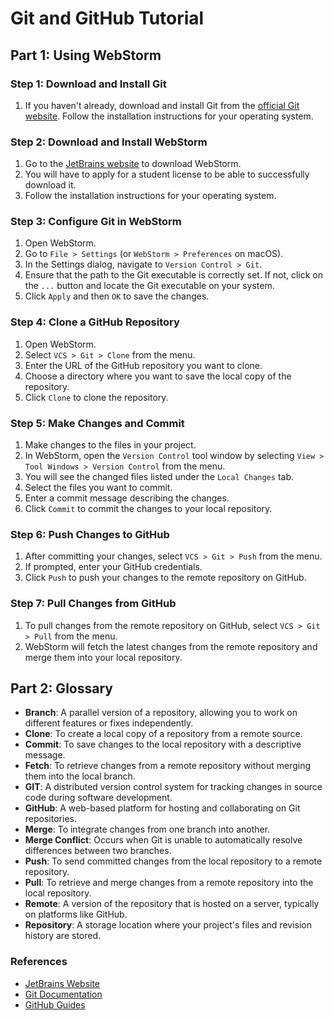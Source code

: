 # Git and GitHub Tutorial

## Part 1: Using WebStorm

### Step 1: Download and Install Git

1. If you haven't already, download and install Git from the [official Git website](https://git-scm.com/downloads). Follow the installation instructions for your operating system.

### Step 2: Download and Install WebStorm

1. Go to the [JetBrains website](https://www.jetbrains.com/webstorm/download/) to download WebStorm.
2. You will have to apply for a student license to be able to successfully download it.
3. Follow the installation instructions for your operating system.

### Step 3: Configure Git in WebStorm

1. Open WebStorm.
2. Go to `File > Settings` (or `WebStorm > Preferences` on macOS).
3. In the Settings dialog, navigate to `Version Control > Git`.
4. Ensure that the path to the Git executable is correctly set. If not, click on the `...` button and locate the Git executable on your system.
5. Click `Apply` and then `OK` to save the changes.

### Step 4: Clone a GitHub Repository

1. Open WebStorm.
2. Select `VCS > Git > Clone` from the menu.
3. Enter the URL of the GitHub repository you want to clone.
4. Choose a directory where you want to save the local copy of the repository.
5. Click `Clone` to clone the repository.

### Step 5: Make Changes and Commit

1. Make changes to the files in your project.
2. In WebStorm, open the `Version Control` tool window by selecting `View > Tool Windows > Version Control` from the menu.
3. You will see the changed files listed under the `Local Changes` tab.
4. Select the files you want to commit.
5. Enter a commit message describing the changes.
6. Click `Commit` to commit the changes to your local repository.

### Step 6: Push Changes to GitHub

1. After committing your changes, select `VCS > Git > Push` from the menu.
2. If prompted, enter your GitHub credentials.
3. Click `Push` to push your changes to the remote repository on GitHub.

### Step 7: Pull Changes from GitHub

1. To pull changes from the remote repository on GitHub, select `VCS > Git > Pull` from the menu.
2. WebStorm will fetch the latest changes from the remote repository and merge them into your local repository.

## Part 2: Glossary

- **Branch**: A parallel version of a repository, allowing you to work on different features or fixes independently.
- **Clone**: To create a local copy of a repository from a remote source.
- **Commit**: To save changes to the local repository with a descriptive message.
- **Fetch**: To retrieve changes from a remote repository without merging them into the local branch.
- **GIT**: A distributed version control system for tracking changes in source code during software development.
- **GitHub**: A web-based platform for hosting and collaborating on Git repositories.
- **Merge**: To integrate changes from one branch into another.
- **Merge Conflict**: Occurs when Git is unable to automatically resolve differences between two branches.
- **Push**: To send committed changes from the local repository to a remote repository.
- **Pull**: To retrieve and merge changes from a remote repository into the local repository.
- **Remote**: A version of the repository that is hosted on a server, typically on platforms like GitHub.
- **Repository**: A storage location where your project's files and revision history are stored.

### References

- [JetBrains Website](https://www.jetbrains.com/)
- [Git Documentation](https://git-scm.com/doc)
- [GitHub Guides](https://guides.github.com/)
